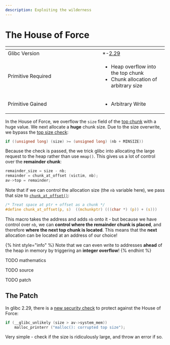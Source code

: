 ```yaml
---
description: Exploiting the wilderness
---
```


# The House of Force

<table data-header-hidden><thead><tr><th width="283"></th><th></th></tr></thead><tbody><tr><td>Glibc Version</td><td>*-<a href="https://elixir.bootlin.com/glibc/glibc-2.29/source/malloc/malloc.c#L4114">2.29</a></td></tr><tr><td>Primitive Required</td><td><ul><li>Heap overflow into the top chunk</li><li>Chunk allocation of arbitrary size</li></ul></td></tr><tr><td>Primitive Gained</td><td><ul><li>Arbitrary Write</li></ul></td></tr></tbody></table>

In the House of Force, we overflow the `size` field of the [top chunk](../the-top-chunk-and-remainder.md) with a huge value. We next allocate a **huge** chunk size. Due to the size overwrite, we bypass the [top size check](https://elixir.bootlin.com/glibc/glibc-2.26/source/malloc/malloc.c#L4088):

```c
if ((unsigned long) (size) >= (unsigned long) (nb + MINSIZE))
```

Because the check is passed, the we trick glibc into allocating the large request to the heap rather than use `mmap()`. This gives us a lot of control over the **remainder chunk**:

```c
remainder_size = size - nb;
remainder = chunk_at_offset (victim, nb);
av->top = remainder;
```

Note that if we can control the allocation size (the `nb` variable here), we pass that size to [`chunk_at_offset()`](https://elixir.bootlin.com/glibc/glibc-2.26/source/malloc/malloc.c#L1300):

```c
/* Treat space at ptr + offset as a chunk */
#define chunk_at_offset(p, s)  ((mchunkptr) (((char *) (p)) + (s)))
```

This macro takes the address and adds `nb` onto it - but because we have control over `nb`, we can **control where the remainder chunk is placed**, and therefore **where the next top chunk is located**. This means that the **next** allocation can be located at an address of our choice!

{% hint style="info" %}
Note that we can even write to addresses **ahead** of the heap in memory by triggering an **integer overflow**!
{% endhint %}

&#x20;TODO mathematics

TODO source

TODO patch

## The Patch

In glibc 2.29, there is a [new security check](https://elixir.bootlin.com/glibc/glibc-2.29/source/malloc/malloc.c#L4114) to protect against the House of Force:

```c
if (__glibc_unlikely (size > av->system_mem))
    malloc_printerr ("malloc(): corrupted top size");
```

Very simple - check if the size is ridiculously large, and throw an error if so.
